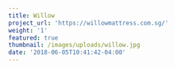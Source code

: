 ```yaml
---
title: Willow
project_url: 'https://willowmattress.com.sg/'
weight: '1'
featured: true
thumbnail: /images/uploads/willow.jpg
date: '2018-06-05T10:41:42-04:00'
---
```

